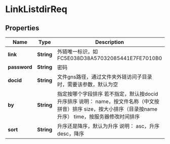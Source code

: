 # LinkListdirReq

## Properties
Name | Type | Description | Notes
------------ | ------------- | ------------- | -------------
**link** | **String** | 外链唯一标识，如FC5E038D38A57032085441E7FE7010B0 | 
**password** | **String** | 密码 | 
**docid** | **String** | 文件gns路径，通过文件夹外链访问子目录时，需要该参数，默认为空 |  [optional]
**by** | **String** | 指定按哪个字段排序  若不指定，默认按docid升序排序  说明：  name，按文件名称（中文按拼音）排序  size，按大小排序（目录按name升序）  time，按服务器修改时间排序   |  [optional]
**sort** | **String** | 升序还是降序，默认为升序  说明：  asc，升序  desc，降序   |  [optional]
